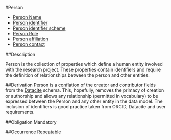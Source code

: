 #Person

* [Person Name](#Person-name-1)
* [Person identifier](#Person-identifier-1)
* [Person identifier scheme](#Person-identifier-scheme-1)
* [Person Role](#Person-role-1)
* [Person affiliation](#Person-affiliation-1)
* [Person contact](#Person-contact-1)

##Description

Person is the collection of properties which define a human entity involved with the research project. These properties contain identifiers and require the definition of relationships between the person and other entities.

##Derivation
Person is a conflation of the creator and contributor fields from the [Datacite](http://schema.datacite.org/) schema. This, hopefully, removes the primacy of creation or authorship and allows any relationship (permitted in vocabulary) to be expressed between the Person and any other entity in the data model. The inclusion of identifiers is good practice taken from ORCID, Datacite and user requirements.

##Obligation
Mandatory

##Occurrence
Repeatable

